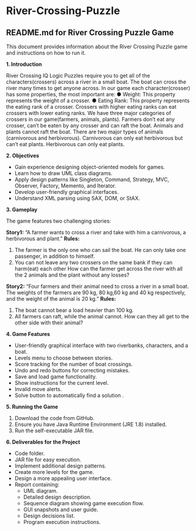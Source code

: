 # River-Crossing-Puzzle
## README.md for River Crossing Puzzle Game

This document provides information about the River Crossing Puzzle game and instructions on how to run it.

**1. Introduction**

River Crossing IQ Logic Puzzles require you to get all of the characters(crossers) across a river
in a small boat. The boat can cross the river many times to get anyone across. In our game
each character(crosser) has some properties, the most important are:
● Weight: This property represents the weight of a crosser.
● Eating Rank: This property represents the eating rank of a crosser. Crossers with higher
eating ranks can eat crossers with lower eating ranks.
We have three major categories of crossers in our game(farmers, animals, plants). Farmers
don’t eat any crosser, can’t be eaten by any crosser and can raft the boat. Animals and plants
cannot raft the boat. There are two major types of animals (carnivorous and herbivorous).
Carnivorous can only eat herbivorous but can’t eat plants. Herbivorous can only eat plants.


**2. Objectives**

* Gain experience designing object-oriented models for games.
* Learn how to draw UML class diagrams.
* Apply design patterns like Singleton, Command, Strategy, MVC, Observer, Factory, Memento, and Iterator.
* Develop user-friendly graphical interfaces.
* Understand XML parsing using SAX, DOM, or StAX.

**3. Gameplay**

The game features two challenging stories:

**Story1:**
“A farmer wants to cross a river and take with him a carnivorous, a herbivorous and
plant.”
**Rules:**
1. The farmer is the only one who can sail the boat. He can only take one passenger, in
addition to himself.
2. You can not leave any two crossers on the same bank if they can harm(eat) each other
How can the farmer get across the river with all the 2 animals and the plant without any losses?

**Story2:**
“Four farmers and their animal need to cross a river in a small boat. The weights of the
farmers are 90 kg, 80 kg,60 kg and 40 kg respectively, and the weight of the animal is
20 kg.”
**Rules:**
1. The boat cannot bear a load heavier than 100 kg.
2. All farmers can raft, while the animal cannot.
How can they all get to the other side with their animal?

**4. Game Features**

* User-friendly graphical interface with two riverbanks, characters, and a boat.
* Levels menu to choose between stories.
* Score tracking for the number of boat crossings.
* Undo and redo buttons for correcting mistakes.
* Save and load game functionality.
* Show instructions for the current level.
* Invalid move alerts.
* Solve button to automatically find a solution .

**5. Running the Game**

1. Download the code from GitHub.
2. Ensure you have Java Runtime Environment (JRE 1.8) installed.
3. Run the self-executable JAR file.

**6. Deliverables for the Project**

* Code folder.
* JAR file for easy execution.
* Implement additional design patterns.
* Create more levels for the game.
* Design a more appealing user interface.
* Report containing:
    * UML diagram.
    * Detailed design description.
    * Sequence diagram showing game execution flow.
    * GUI snapshots and user guide.
    * Design decisions list.
    * Program execution instructions.








